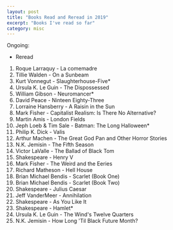 ```yaml
---
layout: post
title: "Books Read and Reread in 2019"
excerpt: "Books I've read so far"
category: misc
---
```


Ongoing:
* Reread

1. Roque Larraquy - La comemadre
1. Tillie Walden - On a Sunbeam
1. Kurt Vonnegut - Slaughterhouse-Five*
1. Ursula K. Le Guin - The Dispossessed
1. William Gibson - Neuromancer*
1. David Peace - Ninteen Eighty-Three
1. Lorraine Hansberry - A Raisin in the Sun
1. Mark Fisher - Capitalist Realism: Is There No Alternative?
1. Martin Amis - London Fields
1. Jeph Loeb & Tim Sale - Batman: The Long Halloween*
1. Philip K. Dick - Valis
1. Arthur Machen - The Great God Pan and Other Horror Stories
1. N.K. Jemisin - The Fifth Season
1. Victor LaValle - The Ballad of Black Tom
1. Shakespeare - Henry V
1. Mark Fisher - The Weird and the Eeries
1. Richard Matheson - Hell House
1. Brian Michael Bendis - Scarlet (Book One)
1. Brian Michael Bendis - Scarlet (Book Two)
1. Shakespeare - Julius Caesar
1. Jeff VanderMeer - Annihilation
1. Shakespeare - As You Like It
1. Shakespeare - Hamlet*
1. Ursula K. Le Guin - The Wind's Twelve Quarters
1. N.K. Jemisin - How Long 'Til Black Future Month?